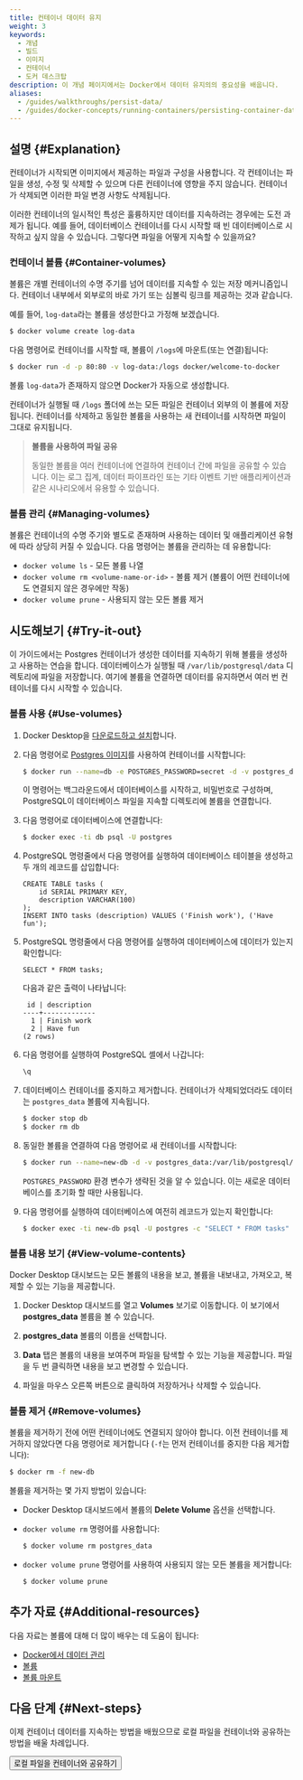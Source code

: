 ```yaml
---
title: 컨테이너 데이터 유지
weight: 3
keywords:
  - 개념
  - 빌드
  - 이미지
  - 컨테이너
  - 도커 데스크탑
description: 이 개념 페이지에서는 Docker에서 데이터 유지의의 중요성을 배웁니다.
aliases:
  - /guides/walkthroughs/persist-data/
  - /guides/docker-concepts/running-containers/persisting-container-data/
---
```


<YoutubeEmbed videoId="10_2BjqB_Ls" />

## 설명 {#Explanation}

컨테이너가 시작되면 이미지에서 제공하는 파일과 구성을 사용합니다. 각 컨테이너는 파일을 생성, 수정 및 삭제할 수 있으며 다른 컨테이너에 영향을 주지 않습니다. 컨테이너가 삭제되면 이러한 파일 변경 사항도 삭제됩니다.

이러한 컨테이너의 일시적인 특성은 훌륭하지만 데이터를 지속하려는 경우에는 도전 과제가 됩니다. 예를 들어, 데이터베이스 컨테이너를 다시 시작할 때 빈 데이터베이스로 시작하고 싶지 않을 수 있습니다. 그렇다면 파일을 어떻게 지속할 수 있을까요?

### 컨테이너 볼륨 {#Container-volumes}

볼륨은 개별 컨테이너의 수명 주기를 넘어 데이터를 지속할 수 있는 저장 메커니즘입니다. 컨테이너 내부에서 외부로의 바로 가기 또는 심볼릭 링크를 제공하는 것과 같습니다.

예를 들어, `log-data`라는 볼륨을 생성한다고 가정해 보겠습니다.

```bash
$ docker volume create log-data
```

다음 명령어로 컨테이너를 시작할 때, 볼륨이 `/logs`에 마운트(또는 연결)됩니다:

```bash
$ docker run -d -p 80:80 -v log-data:/logs docker/welcome-to-docker
```

볼륨 `log-data`가 존재하지 않으면 Docker가 자동으로 생성합니다.

컨테이너가 실행될 때 `/logs` 폴더에 쓰는 모든 파일은 컨테이너 외부의 이 볼륨에 저장됩니다. 컨테이너를 삭제하고 동일한 볼륨을 사용하는 새 컨테이너를 시작하면 파일이 그대로 유지됩니다.

> **볼륨을 사용하여 파일 공유**
>
> 동일한 볼륨을 여러 컨테이너에 연결하여 컨테이너 간에 파일을 공유할 수 있습니다. 이는 로그 집계, 데이터 파이프라인 또는 기타 이벤트 기반 애플리케이션과 같은 시나리오에서 유용할 수 있습니다.

### 볼륨 관리 {#Managing-volumes}

볼륨은 컨테이너의 수명 주기와 별도로 존재하며 사용하는 데이터 및 애플리케이션 유형에 따라 상당히 커질 수 있습니다. 다음 명령어는 볼륨을 관리하는 데 유용합니다:

- `docker volume ls` - 모든 볼륨 나열
- `docker volume rm <volume-name-or-id>` - 볼륨 제거 (볼륨이 어떤 컨테이너에도 연결되지 않은 경우에만 작동)
- `docker volume prune` - 사용되지 않는 모든 볼륨 제거

## 시도해보기 {#Try-it-out}

이 가이드에서는 Postgres 컨테이너가 생성한 데이터를 지속하기 위해 볼륨을 생성하고 사용하는 연습을 합니다. 데이터베이스가 실행될 때 `/var/lib/postgresql/data` 디렉토리에 파일을 저장합니다. 여기에 볼륨을 연결하면 데이터를 유지하면서 여러 번 컨테이너를 다시 시작할 수 있습니다.

### 볼륨 사용 {#Use-volumes}

1. Docker Desktop을 [다운로드하고 설치](/get-started/get-docker/)합니다.

2. 다음 명령어로 [Postgres 이미지](https://hub.docker.com/_/postgres)를 사용하여 컨테이너를 시작합니다:

   ```bash
   $ docker run --name=db -e POSTGRES_PASSWORD=secret -d -v postgres_data:/var/lib/postgresql/data postgres
   ```

   이 명령어는 백그라운드에서 데이터베이스를 시작하고, 비밀번호로 구성하며, PostgreSQL이 데이터베이스 파일을 지속할 디렉토리에 볼륨을 연결합니다.

3. 다음 명령어로 데이터베이스에 연결합니다:

   ```bash
   $ docker exec -ti db psql -U postgres
   ```

4. PostgreSQL 명령줄에서 다음 명령어를 실행하여 데이터베이스 테이블을 생성하고 두 개의 레코드를 삽입합니다:

   ```text
   CREATE TABLE tasks (
       id SERIAL PRIMARY KEY,
       description VARCHAR(100)
   );
   INSERT INTO tasks (description) VALUES ('Finish work'), ('Have fun');
   ```

5. PostgreSQL 명령줄에서 다음 명령어를 실행하여 데이터베이스에 데이터가 있는지 확인합니다:

   ```text
   SELECT * FROM tasks;
   ```

   다음과 같은 출력이 나타납니다:

   ```text
    id | description
   ----+-------------
     1 | Finish work
     2 | Have fun
   (2 rows)
   ```

6. 다음 명령어를 실행하여 PostgreSQL 셸에서 나갑니다:

   ```bash
   \q
   ```

7. 데이터베이스 컨테이너를 중지하고 제거합니다. 컨테이너가 삭제되었더라도 데이터는 `postgres_data` 볼륨에 지속됩니다.

   ```bash
   $ docker stop db
   $ docker rm db
   ```

8. 동일한 볼륨을 연결하여 다음 명령어로 새 컨테이너를 시작합니다:

   ```bash
   $ docker run --name=new-db -d -v postgres_data:/var/lib/postgresql/data postgres
   ```

   `POSTGRES_PASSWORD` 환경 변수가 생략된 것을 알 수 있습니다. 이는 새로운 데이터베이스를 초기화 할 때만 사용됩니다.

9. 다음 명령어를 실행하여 데이터베이스에 여전히 레코드가 있는지 확인합니다:

   ```bash
   $ docker exec -ti new-db psql -U postgres -c "SELECT * FROM tasks"
   ```

### 볼륨 내용 보기 {#View-volume-contents}

Docker Desktop 대시보드는 모든 볼륨의 내용을 보고, 볼륨을 내보내고, 가져오고, 복제할 수 있는 기능을 제공합니다.

1. Docker Desktop 대시보드를 열고 **Volumes** 보기로 이동합니다. 이 보기에서 **postgres_data** 볼륨을 볼 수 있습니다.

2. **postgres_data** 볼륨의 이름을 선택합니다.

3. **Data** 탭은 볼륨의 내용을 보여주며 파일을 탐색할 수 있는 기능을 제공합니다. 파일을 두 번 클릭하면 내용을 보고 변경할 수 있습니다.

4. 파일을 마우스 오른쪽 버튼으로 클릭하여 저장하거나 삭제할 수 있습니다.

### 볼륨 제거 {#Remove-volumes}

볼륨을 제거하기 전에 어떤 컨테이너에도 연결되지 않아야 합니다. 이전 컨테이너를 제거하지 않았다면 다음 명령어로 제거합니다 (`-f`는 먼저 컨테이너를 중지한 다음 제거합니다):

```bash
$ docker rm -f new-db
```

볼륨을 제거하는 몇 가지 방법이 있습니다:

- Docker Desktop 대시보드에서 볼륨의 **Delete Volume** 옵션을 선택합니다.
- `docker volume rm` 명령어를 사용합니다:

  ```bash
  $ docker volume rm postgres_data
  ```

- `docker volume prune` 명령어를 사용하여 사용되지 않는 모든 볼륨을 제거합니다:

  ```bash
  $ docker volume prune
  ```

## 추가 자료 {#Additional-resources}

다음 자료는 볼륨에 대해 더 많이 배우는 데 도움이 됩니다:

- [Docker에서 데이터 관리](/engine/storage)
- [볼륨](/engine/storage/volumes)
- [볼륨 마운트](/engine/containers/run/#volume-mounts)

## 다음 단계 {#Next-steps}

이제 컨테이너 데이터를 지속하는 방법을 배웠으므로 로컬 파일을 컨테이너와 공유하는 방법을 배울 차례입니다.

<Button href="sharing-local-files">로컬 파일을 컨테이너와 공유하기</Button>

